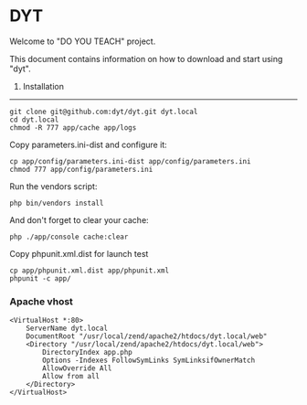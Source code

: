 DYT
========================

Welcome to "DO YOU TEACH" project.

This document contains information on how to download and start using "dyt".

1) Installation
---------------

    git clone git@github.com:dyt/dyt.git dyt.local
    cd dyt.local
    chmod -R 777 app/cache app/logs

Copy parameters.ini-dist and configure it:

    cp app/config/parameters.ini-dist app/config/parameters.ini
    chmod 777 app/config/parameters.ini

Run the vendors script:

    php bin/vendors install

And don't forget to clear your cache:

    php ./app/console cache:clear

Copy phpunit.xml.dist for launch test
    
    cp app/phpunit.xml.dist app/phpunit.xml
    phpunit -c app/

### Apache vhost

    <VirtualHost *:80>
        ServerName dyt.local
        DocumentRoot "/usr/local/zend/apache2/htdocs/dyt.local/web"
        <Directory "/usr/local/zend/apache2/htdocs/dyt.local/web">
            DirectoryIndex app.php
            Options -Indexes FollowSymLinks SymLinksifOwnerMatch
            AllowOverride All
            Allow from all
        </Directory>
    </VirtualHost>
